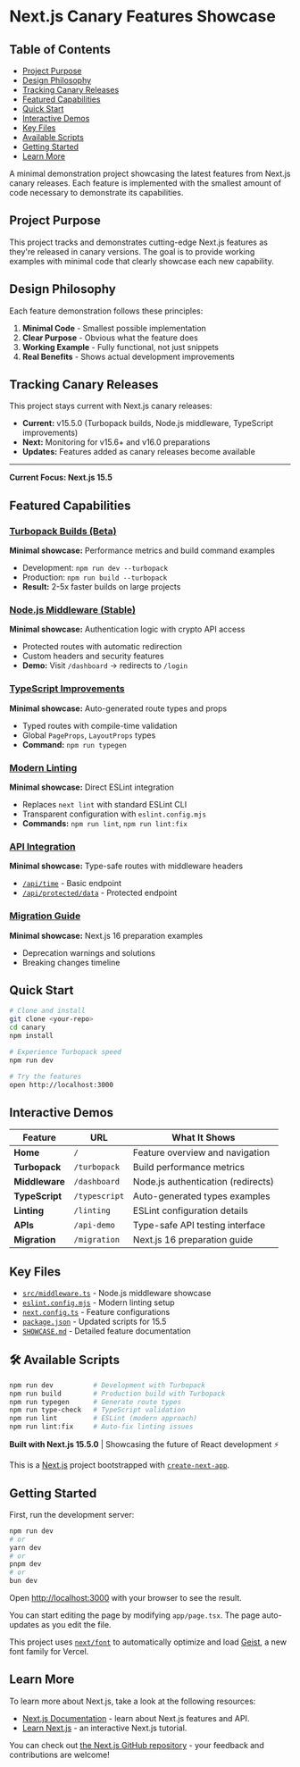 # Next.js Canary Features Showcase

## Table of Contents

- [Project Purpose](#project-purpose)
- [Design Philosophy](#design-philosophy)
- [Tracking Canary Releases](#tracking-canary-releases)
- [Featured Capabilities](#featured-capabilities)
- [Quick Start](#quick-start)
- [Interactive Demos](#interactive-demos)
- [Key Files](#key-files)
- [Available Scripts](#available-scripts)
- [Getting Started](#getting-started)
- [Learn More](#learn-more)

A minimal demonstration project showcasing the latest features from Next.js canary releases. Each feature is implemented with the smallest amount of code necessary to demonstrate its capabilities.

## Project Purpose

This project tracks and demonstrates cutting-edge Next.js features as they're released in canary versions. The goal is to provide working examples with minimal code that clearly showcase each new capability.

## Design Philosophy

Each feature demonstration follows these principles:

1. **Minimal Code** - Smallest possible implementation
2. **Clear Purpose** - Obvious what the feature does
3. **Working Example** - Fully functional, not just snippets
4. **Real Benefits** - Shows actual development improvements

## Tracking Canary Releases

This project stays current with Next.js canary releases:

- **Current:** v15.5.0 (Turbopack builds, Node.js middleware, TypeScript improvements)
- **Next:** Monitoring for v15.6+ and v16.0 preparations
- **Updates:** Features added as canary releases become available

---

**Current Focus: Next.js 15.5**

## Featured Capabilities

### [Turbopack Builds (Beta)](src/app/turbopack/page.tsx)

**Minimal showcase:** Performance metrics and build command examples

- Development: `npm run dev --turbopack`
- Production: `npm run build --turbopack`
- **Result:** 2-5x faster builds on large projects

### [Node.js Middleware (Stable)](src/middleware.ts)

**Minimal showcase:** Authentication logic with crypto API access

- Protected routes with automatic redirection
- Custom headers and security features
- **Demo:** Visit `/dashboard` → redirects to `/login`

### [TypeScript Improvements](src/app/typescript/page.tsx)

**Minimal showcase:** Auto-generated route types and props

- Typed routes with compile-time validation
- Global `PageProps`, `LayoutProps` types
- **Command:** `npm run typegen`

### [Modern Linting](eslint.config.mjs)

**Minimal showcase:** Direct ESLint integration

- Replaces `next lint` with standard ESLint CLI
- Transparent configuration with `eslint.config.mjs`
- **Commands:** `npm run lint`, `npm run lint:fix`

### [API Integration](src/app/api/)

**Minimal showcase:** Type-safe routes with middleware headers

- [`/api/time`](src/app/api/time/route.ts) - Basic endpoint
- [`/api/protected/data`](src/app/api/protected/data/route.ts) - Protected endpoint

### [Migration Guide](src/app/migration/page.tsx)

**Minimal showcase:** Next.js 16 preparation examples

- Deprecation warnings and solutions
- Breaking changes timeline

## Quick Start

```bash
# Clone and install
git clone <your-repo>
cd canary
npm install

# Experience Turbopack speed
npm run dev

# Try the features
open http://localhost:3000
```

## Interactive Demos

| Feature        | URL           | What It Shows                      |
| -------------- | ------------- | ---------------------------------- |
| **Home**       | `/`           | Feature overview and navigation    |
| **Turbopack**  | `/turbopack`  | Build performance metrics          |
| **Middleware** | `/dashboard`  | Node.js authentication (redirects) |
| **TypeScript** | `/typescript` | Auto-generated types examples      |
| **Linting**    | `/linting`    | ESLint configuration details       |
| **APIs**       | `/api-demo`   | Type-safe API testing interface    |
| **Migration**  | `/migration`  | Next.js 16 preparation guide       |

## Key Files

- [`src/middleware.ts`](src/middleware.ts) - Node.js middleware showcase
- [`eslint.config.mjs`](eslint.config.mjs) - Modern linting setup
- [`next.config.ts`](next.config.ts) - Feature configurations
- [`package.json`](package.json) - Updated scripts for 15.5
- [`SHOWCASE.md`](SHOWCASE.md) - Detailed feature documentation

## 🛠 Available Scripts

```bash
npm run dev          # Development with Turbopack
npm run build        # Production build with Turbopack
npm run typegen      # Generate route types
npm run type-check   # TypeScript validation
npm run lint         # ESLint (modern approach)
npm run lint:fix     # Auto-fix linting issues
```

**Built with Next.js 15.5.0** | Showcasing the future of React development ⚡

This is a [Next.js](https://nextjs.org) project bootstrapped with [`create-next-app`](https://nextjs.org/docs/app/api-reference/cli/create-next-app).

## Getting Started

First, run the development server:

```bash
npm run dev
# or
yarn dev
# or
pnpm dev
# or
bun dev
```

Open [http://localhost:3000](http://localhost:3000) with your browser to see the result.

You can start editing the page by modifying `app/page.tsx`. The page auto-updates as you edit the file.

This project uses [`next/font`](https://nextjs.org/docs/app/building-your-application/optimizing/fonts) to automatically optimize and load [Geist](https://vercel.com/font), a new font family for Vercel.

## Learn More

To learn more about Next.js, take a look at the following resources:

- [Next.js Documentation](https://nextjs.org/docs) - learn about Next.js features and API.
- [Learn Next.js](https://nextjs.org/learn) - an interactive Next.js tutorial.

You can check out [the Next.js GitHub repository](https://github.com/vercel/next.js) - your feedback and contributions are welcome!
